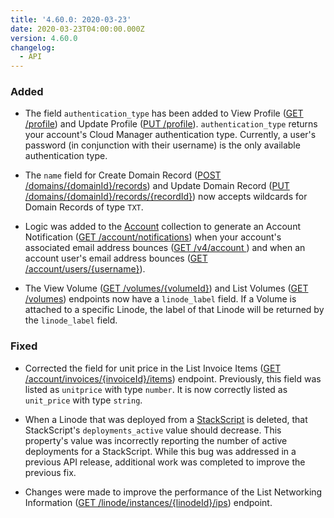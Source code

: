 ```yaml
---
title: '4.60.0: 2020-03-23'
date: 2020-03-23T04:00:00.000Z
version: 4.60.0
changelog:
  - API
---
```

### Added

- The field `authentication_type` has been added to View Profile ([GET /profile](/api/v4/profile)) and Update Profile ([PUT /profile](/api/v4/profile/#put)). `authentication_type` returns your account's Cloud Manager authentication type. Currently, a user's password (in conjunction with their username) is the only available authentication type.

- The `name` field for Create Domain Record ([POST /domains/{domainId}/records](https://www.linode.com/docs/api/domains/)) and Update Domain Record ([PUT /domains/{domainId}/records/{recordId}](https://www.linode.com/docs/api/domains/)) now accepts wildcards for Domain Records of type `TXT`.

- Logic was added to the [Account](https://www.linode.com/docs/api/account/) collection to generate an Account Notification ([GET /account/notifications](https://www.linode.com/docs/api/account/)) when your account's associated email address bounces ([GET /v4/account ](https://www.linode.com/docs/api/account/)) and when an account user's email address bounces ([GET /account/users/{username}](https://www.linode.com/docs/api/account/)).

- The View Volume ([GET /volumes/{volumeId}](/api/v4/volumes-volume-id)) and List Volumes ([GET /volumes](/api/v4/volumes)) endpoints now have a `linode_label` field. If a Volume is attached to a specific Linode, the label of that Linode will be returned by the `linode_label` field.

### Fixed

- Corrected the field for unit price in the List Invoice Items ([GET /account/invoices/{invoiceId}/items](https://www.linode.com/docs/api/account/)) endpoint. Previously, this field was listed as `unitprice` with type `number`. It is now correctly listed as `unit_price` with type `string`.

- When a Linode that was deployed from a [StackScript](/api/v4/linode-stackscripts) is deleted, that StackScript's `deployments_active` value should decrease. This property's value was incorrectly reporting the number of active deployments for a StackScript. While this bug was addressed in a previous API release, additional work was completed to improve the previous fix.

- Changes were made to improve the performance of the List Networking Information ([GET /linode/instances/{linodeId}/ips](/api/v4/linode-instances-linode-id-ips)) endpoint.